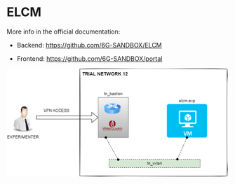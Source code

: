# ELCM

More info in the official documentation: 

- Backend: https://github.com/6G-SANDBOX/ELCM

- Frontend: https://github.com/6G-SANDBOX/portal

![elcm](https://github.com/6G-SANDBOX/6G-Library/blob/assets/images/elcm.png)